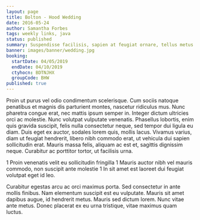 ```yaml
---
layout: page
title: Bolton - Hood Wedding
date: 2016-05-24
author: Samantha Forbes
tags: weekly links, java
status: published
summary: Suspendisse facilisis, sapien at feugiat ornare, tellus metus.
banner: images/banner/wedding.jpg
booking:
  startDate: 04/05/2019
  endDate: 04/10/2019
  ctyhocn: BDTNJHX
  groupCode: BHW
published: true
---
```

Proin ut purus vel odio condimentum scelerisque. Cum sociis natoque penatibus et magnis dis parturient montes, nascetur ridiculus mus. Nunc pharetra congue erat, nec mattis ipsum semper in. Integer dictum ultricies orci ac molestie. Nunc volutpat vulputate venenatis. Phasellus lobortis, enim quis gravida suscipit, felis nulla consectetur neque, sed tempor dui ligula eu diam. Duis eget ex auctor, sodales lorem quis, mollis lacus. Vivamus varius, diam ut feugiat hendrerit, libero nibh commodo erat, ut vehicula dui sapien sollicitudin erat. Mauris massa felis, aliquam ac est et, sagittis dignissim neque. Curabitur ac porttitor tortor, ut facilisis urna.

1 Proin venenatis velit eu sollicitudin fringilla
1 Mauris auctor nibh vel mauris commodo, non suscipit ante molestie
1 In sit amet est laoreet dui feugiat volutpat eget id leo.

Curabitur egestas arcu ac orci maximus porta. Sed consectetur in ante mollis finibus. Nam elementum suscipit est eu vulputate. Mauris sit amet dapibus augue, id hendrerit metus. Mauris sed dictum lorem. Nunc vitae ante metus. Donec placerat ex eu urna tristique, vitae maximus quam luctus.
